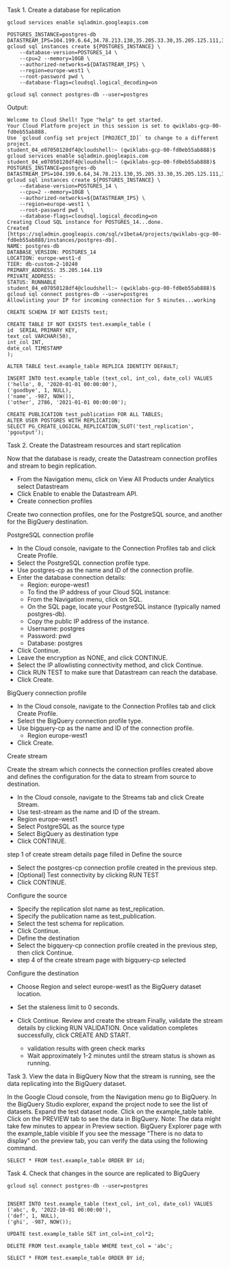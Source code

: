 Task 1. Create a database for replication
```
gcloud services enable sqladmin.googleapis.com

POSTGRES_INSTANCE=postgres-db
DATASTREAM_IPS=104.199.6.64,34.78.213.130,35.205.33.30,35.205.125.111,35.187.27.174
gcloud sql instances create ${POSTGRES_INSTANCE} \
    --database-version=POSTGRES_14 \
    --cpu=2 --memory=10GB \
    --authorized-networks=${DATASTREAM_IPS} \
    --region=europe-west1 \
    --root-password pwd \
    --database-flags=cloudsql.logical_decoding=on

gcloud sql connect postgres-db --user=postgres
```
Output:
```
Welcome to Cloud Shell! Type "help" to get started.
Your Cloud Platform project in this session is set to qwiklabs-gcp-00-fd0eb55ab888.
Use `gcloud config set project [PROJECT_ID]` to change to a different project.
student_04_e07050128df4@cloudshell:~ (qwiklabs-gcp-00-fd0eb55ab888)$ gcloud services enable sqladmin.googleapis.com
student_04_e07050128df4@cloudshell:~ (qwiklabs-gcp-00-fd0eb55ab888)$ POSTGRES_INSTANCE=postgres-db
DATASTREAM_IPS=104.199.6.64,34.78.213.130,35.205.33.30,35.205.125.111,35.187.27.174
gcloud sql instances create ${POSTGRES_INSTANCE} \
    --database-version=POSTGRES_14 \
    --cpu=2 --memory=10GB \
    --authorized-networks=${DATASTREAM_IPS} \
    --region=europe-west1 \
    --root-password pwd \
    --database-flags=cloudsql.logical_decoding=on
Creating Cloud SQL instance for POSTGRES_14...done.                                                                                                                                                       
Created [https://sqladmin.googleapis.com/sql/v1beta4/projects/qwiklabs-gcp-00-fd0eb55ab888/instances/postgres-db].
NAME: postgres-db
DATABASE_VERSION: POSTGRES_14
LOCATION: europe-west1-d
TIER: db-custom-2-10240
PRIMARY_ADDRESS: 35.205.144.119
PRIVATE_ADDRESS: -
STATUS: RUNNABLE
student_04_e07050128df4@cloudshell:~ (qwiklabs-gcp-00-fd0eb55ab888)$ gcloud sql connect postgres-db --user=postgres
Allowlisting your IP for incoming connection for 5 minutes...working
```
```
CREATE SCHEMA IF NOT EXISTS test;

CREATE TABLE IF NOT EXISTS test.example_table (
id  SERIAL PRIMARY KEY,
text_col VARCHAR(50),
int_col INT,
date_col TIMESTAMP
);

ALTER TABLE test.example_table REPLICA IDENTITY DEFAULT; 

INSERT INTO test.example_table (text_col, int_col, date_col) VALUES
('hello', 0, '2020-01-01 00:00:00'),
('goodbye', 1, NULL),
('name', -987, NOW()),
('other', 2786, '2021-01-01 00:00:00');
```

```
CREATE PUBLICATION test_publication FOR ALL TABLES;
ALTER USER POSTGRES WITH REPLICATION;
SELECT PG_CREATE_LOGICAL_REPLICATION_SLOT('test_replication', 'pgoutput');
```

Task 2. Create the Datastream resources and start replication

Now that the database is ready, create the Datastream connection profiles and stream to begin replication.

* From the Navigation menu, click on View All Products under Analytics select Datastream
* Click Enable to enable the Datastream API.
* Create connection profiles

Create two connection profiles, one for the PostgreSQL source, and another for the BigQuery destination.

PostgreSQL connection profile
* In the Cloud console, navigate to the Connection Profiles tab and click Create Profile.
* Select the PostgreSQL connection profile type.
* Use postgres-cp as the name and ID of the connection profile.
* Enter the database connection details:
    - Region: europe-west1
    - To find the IP address of your Cloud SQL instance:
    - From the Navigation menu, click on SQL.
    - On the SQL page, locate your PostgreSQL instance (typically named postgres-db).
    - Copy the public IP address of the instance.
    - Username: postgres
    - Password: pwd
    - Database: postgres
* Click Continue.
* Leave the encryption as NONE, and click CONTINUE.
* Select the IP allowlisting connectivity method, and click Continue.
* Click RUN TEST to make sure that Datastream can reach the database.
* Click Create.

BigQuery connection profile
* In the Cloud console, navigate to the Connection Profiles tab and click Create Profile.
* Select the BigQuery connection profile type.
* Use bigquery-cp as the name and ID of the connection profile.
    - Region europe-west1
* Click Create.

Create stream

Create the stream which connects the connection profiles created above and defines the configuration for the data to stream from source to destination.

* In the Cloud console, navigate to the Streams tab and click Create Stream.
* Use test-stream as the name and ID of the stream.
* Region europe-west1
* Select PostgreSQL as the source type
* Select BigQuery as destination type
* Click CONTINUE.

step 1 of create stream details page filled in
Define the source

* Select the postgres-cp connection profile created in the previous step.
* [Optional] Test connectivity by clicking RUN TEST
* Click CONTINUE.

Configure the source
* Specify the replication slot name as test_replication.
* Specify the publication name as test_publication.
* Select the test schema for replication.
* Click Continue.
* Define the destination
* Select the bigquery-cp connection profile created in the previous step, then click Continue.
* step 4 of the create stream page with bigquery-cp selected

Configure the destination
* Choose Region and select europe-west1 as the BigQuery dataset location.
* Set the staleness limit to 0 seconds.
* Click Continue.
Review and create the stream
Finally, validate the stream details by clicking RUN VALIDATION. Once validation completes successfully, click CREATE AND START.

    - validation results with green check marks
    - Wait approximately 1-2 minutes until the stream status is shown as running.

Task 3. View the data in BigQuery
Now that the stream is running, see the data replicating into the BigQuery dataset.

In the Google Cloud console, from the Navigation menu go to BigQuery.
In the BigQuery Studio explorer, expand the project node to see the list of datasets.
Expand the test dataset node.
Click on the example_table table.
Click on the PREVIEW tab to see the data in BigQuery.
Note: The data might take few minutes to appear in Preview section.
BigQuery Explorer page with the example_table visible
If you see the message "There is no data to display" on the preview tab, you can verify the data using the following command.

```
SELECT * FROM test.example_table ORDER BY id;
```
Task 4. Check that changes in the source are replicated to BigQuery

```
gcloud sql connect postgres-db --user=postgres


INSERT INTO test.example_table (text_col, int_col, date_col) VALUES
('abc', 0, '2022-10-01 00:00:00'),
('def', 1, NULL),
('ghi', -987, NOW());

UPDATE test.example_table SET int_col=int_col*2; 

DELETE FROM test.example_table WHERE text_col = 'abc';

SELECT * FROM test.example_table ORDER BY id;
```
